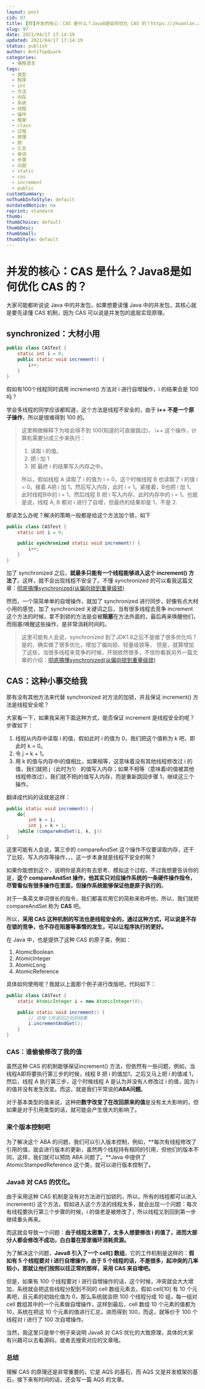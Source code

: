 ```yaml
---
layout: post
cid: 97
title: [转]并发的核心：CAS 是什么？Java8是如何优化 CAS 的？https://zhuanlan.zhihu.com/p/61924478
slug: 97
date: 2021/04/17 17:14:19
updated: 2021/04/17 17:14:19
status: publish
author: AntiTopQuark
categories: 
  - 编程语言
tags: 
  - 类型
  - 程序
  - int
  - 方法
  - 内存
  - 系统
  - 线程
  - 操作
  - 框架
  - class
  - 过程
  - 原理
  - 锁
  - 汇总
  - 单词
  - 步骤
  - 问题
  - static
  - cas
  - increment
  - public
customSummary: 
noThumbInfoStyle: default
outdatedNotice: no
reprint: standard
thumb: 
thumbChoice: default
thumbDesc: 
thumbSmall: 
thumbStyle: default
---
```



# 并发的核心：CAS 是什么？Java8是如何优化 CAS 的？

大家可能都听说说 Java 中的并发包，如果想要读懂 Java 中的并发包，其核心就是要先读懂 CAS 机制，因为 CAS 可以说是并发包的底层实现原理。

## synchronized：大材小用

```java
public class CASTest {
    static int i = 0;
    public static void increment() {
        i++;
    }
}
```

假如有100个线程同时调用 increment() 方法对 i 进行自增操作，i 的结果会是 100 吗？

学会多线程的同学应该都知道，这个方法是线程不安全的，由于 **i++ 不是一个原子操作**，所以是很难得到 100 的。

> 这里稍微解释下为啥会得不到 100(知道的可直接跳过)， i++ 这个操作，计算机需要分成三步来执行：
>
> 1. 读取 i 的值。 
> 2. 把 i 加 1
> 3. 把 最终 i 的结果写入内存之中。
>
> 所以，假如线程 A 读取了 i 的值为 i = 0，这个时候线程 B 也读取了 i 的值 i = 0。接着 A把 i 加 1，然后写入内存，此时 i = 1。紧接着，B也把 i 加 1，此时线程B中的 i = 1，然后线程 B 把 i 写入内存，此时内存中的 i = 1。也就是说，线程 A, B 都对 i 进行了自增，但最终的结果却是 1，不是 2.

那该怎么办呢？解决的策略一般都是给这个方法加个锁，如下

```java
public class CASTest {
    static int i = 0;

    public synchronized static void increment() {
        i++;
    }
}
```

加了 synchronized 之后，**就最多只能有一个线程能够进入这个 increment() 方法了**。这样，就不会出现线程不安全了。不懂 synchronized 的可以看我这篇文章：[彻底搞懂synchronized(从偏向锁到重量级锁)](https://link.zhihu.com/?target=https%3A//mp.weixin.qq.com/s/qDvd8MYAzBXOsWgzwIbNMA)

然而，一个简简单单的自增操作，就加了 synchronized 进行同步，好像有点大材小用的感觉，加了 synchronized 关键词之后，当有很多线程去竞争 increment 这个方法的时候，拿不到锁的方法是会被**阻塞**在方法外面的，最后再来唤醒他们，而阻塞/唤醒这些操作，是非常消耗时间的。

> 这里可能有人会说，synchronized 到了JDK1.6之后不是做了很多优化吗？是的，确实做了很多优化，增加了偏向锁、轻量级锁等， 但是，就算增加了这些，当很多线程来竞争的时候，开销依然很多，不信你看我另外一篇文章的介绍：[彻底搞懂synchronized(从偏向锁到重量级锁)](https://link.zhihu.com/?target=https%3A//mp.weixin.qq.com/s/qDvd8MYAzBXOsWgzwIbNMA)

## CAS：这种小事交给我

那有没有其他方法来代替 synchronized 对方法的加锁，并且保证 increment() 方法是线程安全呢？

大家看一下，如果我采用下面这种方式，能否保证 increment 是线程安全的呢？步骤如下：

1. 线程从内存中读取 i 的值，假如此时 i 的值为 0，我们把这个值称为 k 吧，即此时 k = 0。
2. 令 j = k + 1。
3. 用 k 的值与内存中i的值相比，如果相等，这意味着没有其他线程修改过 i 的值，我们就把 j（此时为1） 的值写入内存；如果不相等（意味着i的值被其他线程修改过），我们就不把j的值写入内存，而是重新跳回步骤 1，继续这三个操作。

翻译成代码的话就是这样：

```java
public static void increment() {
    do{
        int k = i;
        int j = k + 1;
    }while (compareAndSet(i, k, j))
}
```

这里可能有人会说，第三步的 compareAndSet 这个操作不仅要读取内存，还干了比较、写入内存等操作，，，这一步本身就是线程不安全的啊？

如果你能想到这个，说明你是真的有去思考、模拟这个过程，不过我想要告诉你的是，**这个 compareAndSet 操作，他其实只对应操作系统的一条硬件操作指令，尽管看似有很多操作在里面，但操作系统能够保证他是原子执行的**。

对于一条英文单词很长的指令，我们都喜欢用它的简称来称呼他，所以，我们就把 compareAndSet 称为 **CAS** 吧。

所以，**采用 CAS 这种机制的写法也是线程安全的，通过这种方式，可以说是不存在锁的竞争，也不存在阻塞等事情的发生，可以让程序执行的更好。**

在 Java 中，也是提供了这种 CAS 的原子类，例如：

1. AtomicBoolean
2. AtomicInteger
3. AtomicLong
4. AtomicReference

具体如何使用呢？我就以上面那个例子进行改版吧，代码如下：

```java
public class CASTest {
    static AtomicInteger i = new AtomicInteger(0);

    public static void increment() {
        // 自增 1并返回之后的结果
        i.incrementAndGet();
    }
}
```

### CAS：谁偷偷修改了我的值

虽然这种 CAS 的机制能够保证increment() 方法，但依然有一些问题，例如，当线程A即将要执行第三步的时候，线程 B 把 i 的值加1，之后又马上把 i 的值减 1，然后，线程 A 执行第三步，这个时候线程 A 是认为并没有人修改过 i 的值，因为 i 的值并没有发生改变。而这，就是我们平常说的**ABA问题**。

对于基本类型的值来说，这种把**数字改变了在改回原来的值**是没有太大影响的，但如果是对于引用类型的话，就可能会产生很大的影响了。

### 来个版本控制吧

为了解决这个 ABA 的问题，我们可以引入版本控制，例如，**每次有线程修改了引用的值，就会进行版本的更新，虽然两个线程持有相同的引用，但他们的版本不同，这样，我们就可以预防 ABA 问题了。**Java 中提供了 AtomicStampedReference 这个类，就可以进行版本控制了。

### Java8 对 CAS 的优化。

由于采用这种 CAS 机制是没有对方法进行加锁的，所以，所有的线程都可以进入 increment() 这个方法，假如进入这个方法的线程太多，就会出现一个问题：每次有线程要执行第三个步骤的时候，i 的值老是被修改了，所以线程又到回到第一步继续重头再来。

而这就会导致一个问题：**由于线程太密集了，太多人想要修改 i 的值了，进而大部分人都会修改不成功，白白着在那里循环消耗资源。**

为了解决这个问题，**Java8 引入了一个 cell[] 数组**，它的工作机制是这样的：**假如有 5 个线程要对 i 进行自增操作，由于 5 个线程的话，不是很多，起冲突的几率较小，那就让他们按照以往正常的那样，采用 CAS 来自增吧。**

但是，如果有 100 个线程要对 i 进行自增操作的话，这个时候，冲突就会大大增加，系统就会把这些线程分配到不同的 cell 数组元素去，假如 cell[10] 有 10 个元素吧，且元素的初始化值为 0，那么系统就会把 100 个线程分成 10 组，每一组对 cell 数组其中的一个元素做自增操作，这样到最后，cell 数组 10 个元素的值都为 10，系统在把这 10 个元素的值进行汇总，进而得到 100，而这，就等价于 100 个线程对 i 进行了 100 次自增操作。

当然，我这里只是举个例子来说明 Java8 对 CAS 优化的大致原理，具体的大家有兴趣可以去看源码，或者去搜索对应的文章哦。

### 总结

理解 CAS 的原理还是非常重要的，它是 AQS 的基石，而 AQS 又是并发框架的基石，接下来有时间的话，还会写一篇 AQS 的文章。